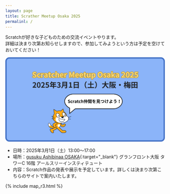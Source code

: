 ```yaml
---
layout: page
title: Scrather Meetup Osaka 2025
permalinl: /
---
```

Scratchが好きな子どものための交流イベントやります。  
詳細は決まり次第お知らせしますので、参加してみようという方は予定を空けておいてください！

![](/assets/images/OGP/default.png)

- 日時：2025年3月1日（土）13:00〜17:00
- 場所：[gusuku Ashibinaa OSAKA](https://www.r3it.com/ashibinaa){:target="_blank"} グランフロント大阪 タワーC 16階 アールスリーインスティテュート  
- 内容：Scratch作品の発表や展示を予定しています。詳しくは決まり次第こちらのサイトで案内いたします。



{% include map_r3.html %}
